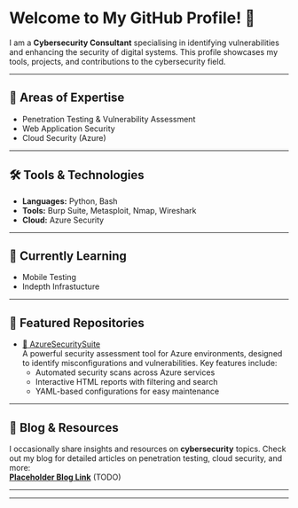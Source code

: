# Welcome to My GitHub Profile! 👋

I am a **Cybersecurity Consultant** specialising in identifying vulnerabilities and enhancing the security of digital systems. This profile showcases my tools, projects, and contributions to the cybersecurity field.


---

## 🔐 Areas of Expertise
- Penetration Testing & Vulnerability Assessment
- Web Application Security
- Cloud Security (Azure)
---

## 🛠️ Tools & Technologies
- **Languages:** Python, Bash
- **Tools:** Burp Suite, Metasploit, Nmap, Wireshark
- **Cloud:** Azure Security

---

## 🌱 Currently Learning
- Mobile Testing
- Indepth Infrastucture

---

## 📂 Featured Repositories
- [🔗 AzureSecuritySuite](https://github.com/D4rkm4g1c/AzureSecuritySuite)  
  A powerful security assessment tool for Azure environments, designed to identify misconfigurations and vulnerabilities. Key features include:  
  - Automated security scans across Azure services  
  - Interactive HTML reports with filtering and search  
  - YAML-based configurations for easy maintenance



---

## 📖 Blog & Resources
I occasionally share insights and resources on **cybersecurity** topics. Check out my blog for detailed articles on penetration testing, cloud security, and more:  
**[Placeholder Blog Link](#)** (TODO)

---


---


